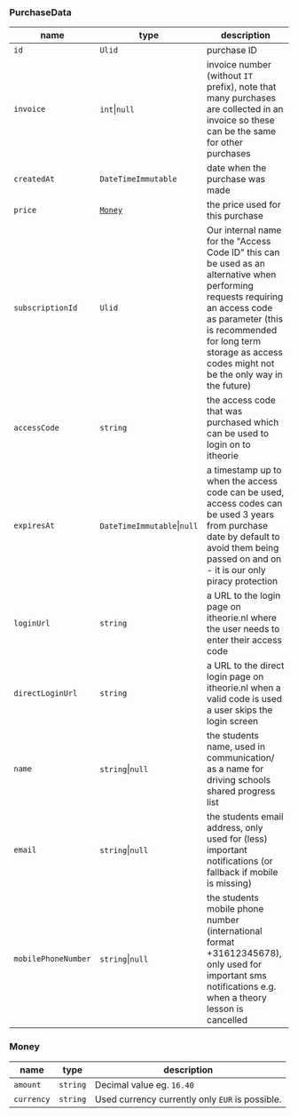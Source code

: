 ### PurchaseData
| name                | type                        | description                                                                                                                                                                                                                                      |
|---------------------|-----------------------------|--------------------------------------------------------------------------------------------------------------------------------------------------------------------------------------------------------------------------------------------------|
| `id`                | `Ulid`                      | purchase ID                                                                                                                                                                                                                                      |
| `invoice`           | `int`\|`null`               | invoice number (without `IT` prefix), note that many purchases are collected in an invoice so these can be the same for other purchases                                                                                                          |
| `createdAt`         | `DateTimeImmutable`         | date when the purchase was made                                                                                                                                                                                                                  |
| `price`             | [`Money`](money.md)         | the price used for this purchase                                                                                                                                                                                                                 |
| `subscriptionId`    | `Ulid`                      | Our internal name for the "Access Code ID" this can be used as an alternative when performing requests requiring an access code as parameter (this is recommended for long term storage as access codes might not be the only way in the future) |
| `accessCode`        | `string`                    | the access code that was purchased which can be used to login on to itheorie                                                                                                                                                                     |
| `expiresAt`         | `DateTimeImmutable`\|`null` | a timestamp up to when the access code can be used, access codes can be used 3 years from purchase date by default to avoid them being passed on and on - it is our only piracy protection                                                       |
| `loginUrl`          | `string`                    | a URL to the login page on itheorie.nl where the user needs to enter their access code                                                                                                                                                           |
| `directLoginUrl`    | `string`                    | a URL to the direct login page on itheorie.nl when a valid code is used a user skips the login screen                                                                                                                                            |
| `name`              | `string`\|`null`            | the students name, used in communication/ as a name for driving schools shared progress list                                                                                                                                                     |
| `email`             | `string`\|`null`            | the students email address, only used for (less) important notifications (or fallback if mobile is missing)                                                                                                                                      |
| `mobilePhoneNumber` | `string`\|`null`            | the students mobile phone number (international format +31612345678), only used for important sms notifications e.g. when a theory lesson is cancelled                                                                                           |

### Money
| name       | type     | description                                     |
|------------|----------|-------------------------------------------------|
| `amount`   | `string` | Decimal value eg. `16.40`                       |
| `currency` | `string` | Used currency currently only `EUR` is possible. |


